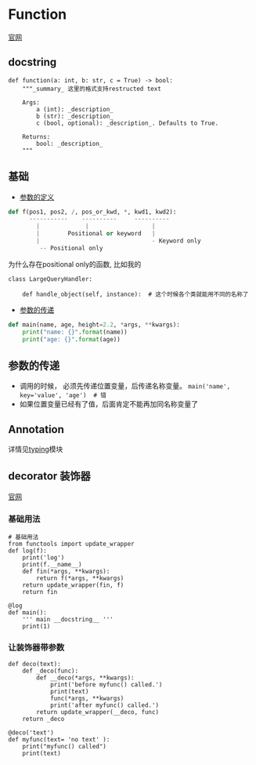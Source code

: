 # Function
[官网](https://docs.python.org/3/reference/compound_stmts.html#function-definitions)

## docstring

```
def function(a: int, b: str, c = True) -> bool:
    """_summary_ 这里的格式支持restructed text

    Args:
        a (int): _description_
        b (str): _description_
        c (bool, optional): _description_. Defaults to True.

    Returns:
        bool: _description_
    """
```

## 基础
* [参数的定义](https://docs.python.org/3/tutorial/controlflow.html#special-parameters)
```python
def f(pos1, pos2, /, pos_or_kwd, *, kwd1, kwd2):
      -----------    ----------     ----------
        |             |                  |
        |        Positional or keyword   |
        |                                - Keyword only
         -- Positional only
```

为什么存在positional only的函数, 比如我的
```
class LargeQueryHandler:

    def handle_object(self, instance):  # 这个时候各个类就能用不同的名称了
```

* [参数的传递](#参数的传递)
```python
def main(name, age, height=2.2, *args, **kwargs):
    print("name: {}".format(name))
    print("age: {}".format(age))
```

## 参数的传递

* 调用的时候， 必须先传递位置变量，后传递名称变量。
    `main('name', key='value', 'age')  # 错`
* 如果位置变量已经有了值，后面肯定不能再加同名称变量了

## Annotation
详情见[typing](./library_reference/typing.md)模块  

## decorator 装饰器

[官网](http://www.cnblogs.com/huxi/archive/2011/03/01/1967600.html)

### 基础用法
```
# 基础用法
from functools import update_wrapper
def log(f):
    print('log')
    print(f.__name__)
    def fin(*args, **kwargs):
        return f(*args, **kwargs)
    return update_wrapper(fin, f)
    return fin

@log
def main():
    ''' main __docstring__ '''
    print(1)
```

### 让装饰器带参数
```
def deco(text):
    def _deco(func):
        def __deco(*args, **kwargs):
            print('before myfunc() called.')
            print(text)
            func(*args, **kwargs)
            print('after myfunc() called.')
        return update_wrapper(__deco, func)
    return _deco

@deco('text')
def myfunc(text= 'no text' ):
    print("myfunc() called")
    print(text)
```

